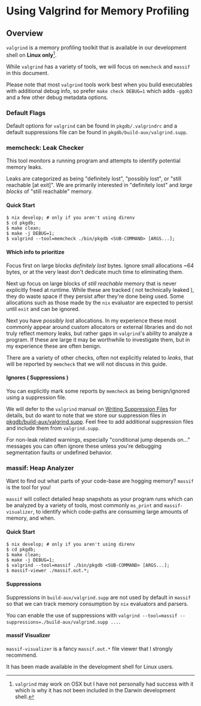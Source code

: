 # Using Valgrind for Memory Profiling

## Overview

`valgrind` is a memory profiling toolkit that is available in our development
shell on **Linux only**[^1].

[^1]: `valgrind` may work on OSX but I have not personally had success with it
      which is why it has not been included in the Darwin development shell.

While `valgrind` has a variety of tools, we will focus on `memcheck` and 
`massif` in this document.

Please note that most `valgrind` tools work best when you build executables with
additional debug info, so prefer `make check DEBUG=1` which adds `-ggdb3` and
a few other debug metadata options.


### Default Flags

Default options for `valgrind` can be found in `pkgdb/.valgrindrc` and a default
suppressions file can be found in `pkgdb/build-aux/valgrind.supp`.


### memcheck: Leak Checker

This tool monitors a running program and attempts to identify potential 
memory leaks.

Leaks are categorized as being "definitely lost", "possibly lost",
or "still reachable [at exit]".
We are primarily interested in "definitely lost" and _large blocks_ of
"still reachable" memory.


#### Quick Start

```shell
$ nix develop; # only if you aren't using direnv
$ cd pkgdb;
$ make clean;
$ make -j DEBUG=1;
$ valgrind --tool=memcheck ./bin/pkgdb <SUB-COMMAND> [ARGS...];
```


#### Which info to prioritize

Focus first on large blocks _definitely lost_ bytes.
Ignore small allocations ~64 bytes, or at the very least don't dedicate much
time to eliminating them.

Next up focus on large blocks of _still reachable_ memory that is never
explicitly freed at runtime.
While these are tracked ( not technically leaked ), they do waste space if they
persist after they're done being used.
Some allocations such as those made by the `nix` evaluator are expected to
persist until `exit` and can be ignored.

Next you have _possibly lost_ allocations.
In my experience these most commonly appear around custom allocators or external
libraries and do not truly reflect memory leaks, but rather gaps in `valgrind`'s
ability to analyze a program.
If these are large it may be worthwhile to investigate them, but in my
experience these are often benign.

There are a variety of other checks, often not explicitly related to _leaks_,
that will be reported by `memcheck` that we will not discuss in this guide.


#### Ignores ( Suppressions )

You can explicitly mark some reports by `memcheck` as being benign/ignored
using a suppression file.

We will defer to the `valgrind` manual on [Writing Suppression Files][1] for
details, but do want to note that we store our suppression files in
[pkgdb/build-aux/valgrind.supp](../build-aux/valgrind.supp).
Feel free to add additional suppression files and include them
from `valgrind.supp`.

[1]: https://valgrind.org/docs/manual/mc-manual.html#mc-manual.suppfiles

For non-leak related warnings, especially "conditional jump depends on..."
messages you can often ignore these unless you're debugging 
segmentation faults or undefined behavior.


### massif: Heap Analyzer

Want to find out what parts of your code-base are hogging memory?
`massif` is the tool for you!


`massif` will collect detailed heap snapshots as your program runs which can
be analyzed by a variety of tools, most commonly `ms_print` and
`massif-visualizer`, to identify which code-paths are consuming large amounts
of memory, and when.


#### Quick Start

```shell
$ nix develop; # only if you aren't using direnv
$ cd pkgdb;
$ make clean;
$ make -j DEBUG=1;
$ valgrind --tool=massif ./bin/pkgdb <SUB-COMMAND> [ARGS...];
$ massif-viewer ./massif.out.*;
```


#### Suppressions

Suppressions in `build-aux/valgrind.supp` are not used by default in
`massif` so that we can track memory consumption by `nix`
evaluators and parsers.

You can enable the use of suppressions with
`valgrind --tool=massif --suppressions=./build-aux/valgrind.supp ...`.


#### massif Visualizer

`massif-visualizer` is a fancy `massif.out.*` file viewer that I
strongly recommend.

It has been made available in the development shell for Linux users.
